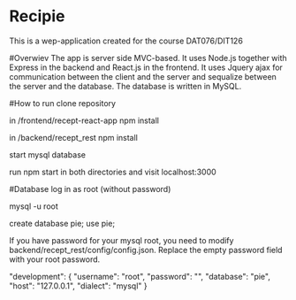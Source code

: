 # Recipie
This is a wep-application created for the course DAT076/DIT126

#Overwiev
The app is server side MVC-based. It uses Node.js together with Express in the backend and React.js in the frontend.
It uses Jquery ajax for communication between the client and the server and sequalize between the server and the database. The database is written in MySQL. 

#How to run
clone repository 

in /frontend/recept-react-app npm install

in /backend/recept_rest npm install

start mysql database

run npm start in both directories and visit localhost:3000

#Database
log in as root (without password)

mysql -u root

create database pie;
use pie;

If you have password for your mysql root, you need to modify backend/recept_rest/config/config.json.
Replace the empty password field with your root password.

"development": {
  "username": "root",
  "password": "<your root password goes here>",
  "database": "pie",
  "host": "127.0.0.1",
  "dialect": "mysql"
 }

